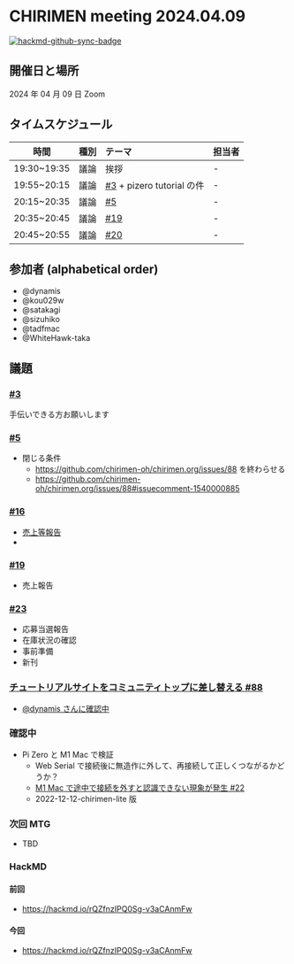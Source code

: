 # CHIRIMEN meeting 2024.04.09

[![hackmd-github-sync-badge](https://hackmd.io/-O2Gu3BbQhOz8nF-AOk4Ng/badge)](https://hackmd.io/-O2Gu3BbQhOz8nF-AOk4Ng)

## 開催日と場所

2024 年 04 月 09 日 Zoom

## タイムスケジュール

|    時間     | 種別 | テーマ                                                                       | 担当者 |
| :---------: | :--: | :--------------------------------------------------------------------------- | :----- |
| 19:30~19:35 | 議論 | 挨拶                                                                         | -      |
| 19:55~20:15 | 議論 | [#3](https://github.com/chirimen-oh/meeting/issues/3) + pizero tutorial の件 | -      |
| 20:15~20:35 | 議論 | [#5](https://github.com/chirimen-oh/meeting/issues/5)                        | -      |
| 20:35~20:45 | 議論 | [#19](https://github.com/chirimen-oh/meeting/issues/19)                      | -      |
| 20:45~20:55 | 議論 | [#20](https://github.com/chirimen-oh/meeting/issues/20)                      | -      |

## 参加者 (alphabetical order)

- @dynamis
- @kou029w
- @satakagi
- @sizuhiko
- @tadfmac
- @WhiteHawk-taka

## 議題

### [#3](https://github.com/chirimen-oh/meeting/issues/3)

手伝いできる方お願いします

### [#5](https://github.com/chirimen-oh/meeting/issues/5)

- 閉じる条件
  - https://github.com/chirimen-oh/chirimen.org/issues/88 を終わらせる
  - https://github.com/chirimen-oh/chirimen.org/issues/88#issuecomment-1540000885

### [#16](https://github.com/chirimen-oh/meeting/issues/16)

- [売上等報告](https://github.com/chirimen-oh/meeting/issues/16#issuecomment-1565487663)
-

### [#19](https://github.com/chirimen-oh/meeting/issues/19)

- 売上報告

### [#23](https://github.com/chirimen-oh/meeting/issues/23)

- 応募当選報告
- 在庫状況の確認
- 事前準備
- 新刊

### [チュートリアルサイトをコミュニティトップに差し替える #88](https://github.com/chirimen-oh/chirimen.org/issues/88)

- [@dynamis さんに確認中](https://github.com/chirimen-oh/chirimen.org/issues/88#issuecomment-1691532522)

### 確認中

- Pi Zero と M1 Mac で検証
  - Web Serial で接続後に無造作に外して、再接続して正しくつながるかどうか？
  - [M1 Mac で途中で接続を外すと認識できない現象が発生 #22 ](https://github.com/chirimen-oh/PiZeroWebSerialConsole/issues/22)
  - 2022-12-12-chirimen-lite 版

### 次回 MTG

- TBD

### HackMD

#### 前回

- https://hackmd.io/rQZfnzIPQ0Sg-v3aCAnmFw

#### 今回

- https://hackmd.io/rQZfnzIPQ0Sg-v3aCAnmFw
